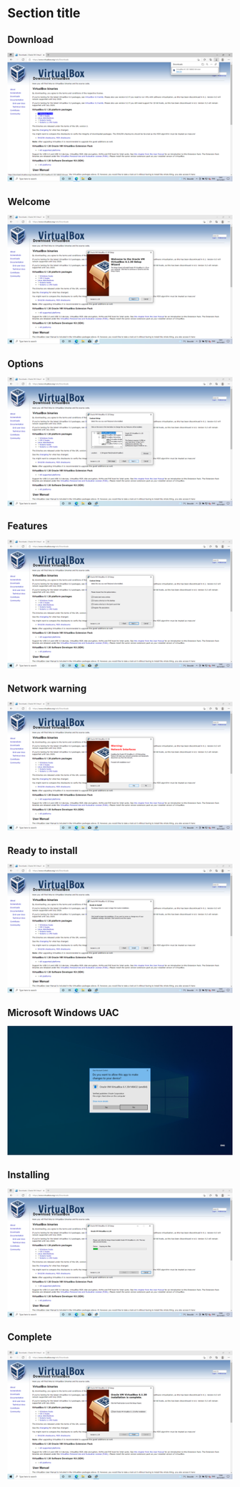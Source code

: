# Section title

## Download
<kbd> [![Install VirtualBox](../../assets/images/virtualbox-windows/download.png "Download")](../../assets/images/virtualbox-windows/download.png) </kbd>

## Welcome
<kbd> [![Install VirtualBox](../../assets/images/virtualbox-windows/welcome.png "Welcome")](../../assets/images/virtualbox-windows/welcome.png) </kbd>

## Options
<kbd> [![Install VirtualBox](../../assets/images/virtualbox-windows/options.png "Options")](../../assets/images/virtualbox-windows/options.png) </kbd>

## Features
<kbd> [![Install VirtualBox](../../assets/images/virtualbox-windows/features.png "Features")](../../assets/images/virtualbox-windows/features.png) </kbd>

## Network warning
<kbd> [![Install VirtualBox](../../assets/images/virtualbox-windows/network-warning.png "Network warning")](../../assets/images/virtualbox-windows/network-warning.png) </kbd>

## Ready to install
<kbd> [![Install VirtualBox](../../assets/images/virtualbox-windows/ready-to-install.png "Ready to install")](../../assets/images/virtualbox-windows/ready-to-install.png) </kbd>

## Microsoft Windows UAC
<kbd> [![Install VirtualBox](../../assets/images/virtualbox-windows/microsoft-windows-uac.png "Microsoft Windows UAC")](../../assets/images/virtualbox-windows/microsoft-windows-uac.png) </kbd>

## Installing
<kbd> [![Install VirtualBox](../../assets/images/virtualbox-windows/installing.png "Installing")](../../assets/images/virtualbox-windows/installing.png) </kbd>

## Complete
<kbd> [![Install VirtualBox](../../assets/images/virtualbox-windows/completed.png "Completed")](../../assets/images/virtualbox-windows/completed.png) </kbd>